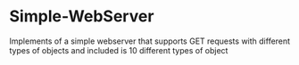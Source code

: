 # Simple-WebServer


Implements of a simple webserver that supports GET requests with different types of objects and included is 10 different types of object
